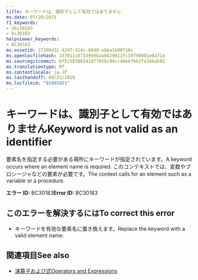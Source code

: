 ```yaml
---
title: キーワードは、識別子として有効ではありません
ms.date: 07/20/2015
f1_keywords:
- vbc30183
- bc30183
helpviewer_keywords:
- BC30183
ms.assetid: 37206d31-4247-414c-88d0-ebba1b00f10c
ms.openlocfilehash: 1d7011c8733999baab629011fc19f98091e8a71a
ms.sourcegitcommit: bf5c5850654187705bc94cc40ebfb62fe346ab02
ms.translationtype: MT
ms.contentlocale: ja-JP
ms.lasthandoff: 09/23/2020
ms.locfileid: "91065451"
---
```

# <a name="keyword-is-not-valid-as-an-identifier"></a><span data-ttu-id="74dbf-102">キーワードは、識別子として有効ではありません</span><span class="sxs-lookup"><span data-stu-id="74dbf-102">Keyword is not valid as an identifier</span></span>

<span data-ttu-id="74dbf-103">要素名を指定する必要がある場所にキーワードが指定されています。</span><span class="sxs-lookup"><span data-stu-id="74dbf-103">A keyword occurs where an element name is required.</span></span> <span data-ttu-id="74dbf-104">このコンテキストでは、変数やプロシージャなどの要素が必要です。</span><span class="sxs-lookup"><span data-stu-id="74dbf-104">The context calls for an element such as a variable or a procedure.</span></span>  
  
 <span data-ttu-id="74dbf-105">**エラー ID:** BC30183</span><span class="sxs-lookup"><span data-stu-id="74dbf-105">**Error ID:** BC30183</span></span>  
  
## <a name="to-correct-this-error"></a><span data-ttu-id="74dbf-106">このエラーを解決するには</span><span class="sxs-lookup"><span data-stu-id="74dbf-106">To correct this error</span></span>  
  
- <span data-ttu-id="74dbf-107">キーワードを有効な要素名に置き換えます。</span><span class="sxs-lookup"><span data-stu-id="74dbf-107">Replace the keyword with a valid element name.</span></span>  
  
## <a name="see-also"></a><span data-ttu-id="74dbf-108">関連項目</span><span class="sxs-lookup"><span data-stu-id="74dbf-108">See also</span></span>

- [<span data-ttu-id="74dbf-109">演算子および式</span><span class="sxs-lookup"><span data-stu-id="74dbf-109">Operators and Expressions</span></span>](../programming-guide/language-features/operators-and-expressions/index.md)
